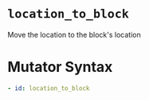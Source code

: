 # `location_to_block`

Move the location to the block's location

# Mutator Syntax
```yaml
- id: location_to_block
```
